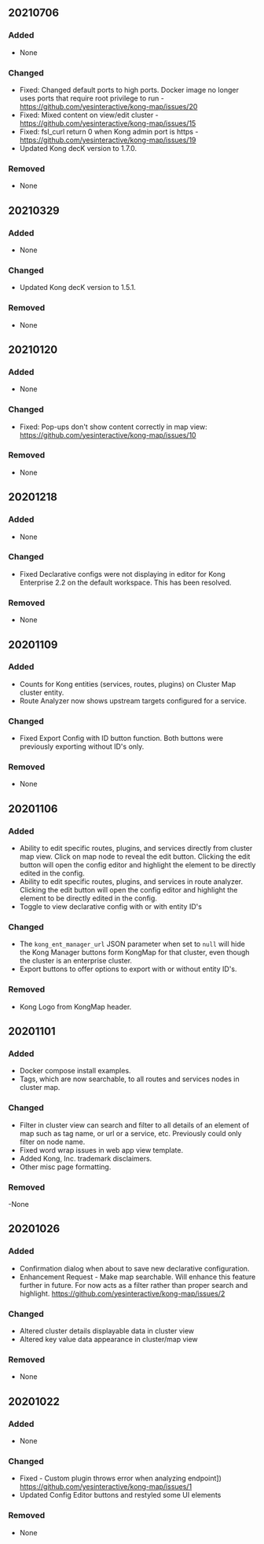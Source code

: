 ## 20210706
### Added
- None
### Changed
- Fixed: Changed default ports to high ports. Docker image no longer uses ports that require root privilege to run - https://github.com/yesinteractive/kong-map/issues/20
- Fixed: Mixed content on view/edit cluster - https://github.com/yesinteractive/kong-map/issues/15
- Fixed: fsl_curl return 0 when Kong admin port is https - https://github.com/yesinteractive/kong-map/issues/19
- Updated Kong decK version to 1.7.0.
### Removed
- None


## 20210329
### Added
- None
### Changed
- Updated Kong decK version to 1.5.1.
### Removed
- None


## 20210120
### Added
- None
### Changed
- Fixed: Pop-ups don't show content correctly in map view: https://github.com/yesinteractive/kong-map/issues/10
### Removed
- None

## 20201218
### Added
- None
### Changed
- Fixed Declarative configs were not displaying in editor for Kong Enterprise 2.2 on the default workspace. This has been resolved.
### Removed
- None

## 20201109
### Added
- Counts for Kong entities (services, routes, plugins) on Cluster Map cluster entity.
- Route Analyzer now shows upstream targets configured for a service.
### Changed
- Fixed Export Config with ID button function. Both buttons were previously exporting without ID's only.
### Removed
- None


## 20201106
### Added
- Ability to edit specific routes, plugins, and services directly from cluster map view. Click on map node
to reveal the edit button. Clicking the edit button will open the config editor and highlight the element to be directly edited in the config.
- Ability to edit specific routes, plugins, and services in route analyzer. Clicking the edit button
will open the config editor and highlight the element to be directly edited in the config.
- Toggle to view declarative config with or with entity ID's
### Changed
- The `kong_ent_manager_url` JSON parameter when set to `null` will hide the Kong Manager buttons
form KongMap for that cluster, even though the cluster is an enterprise cluster.
- Export buttons to offer options to export with or without entity ID's.
### Removed
- Kong Logo from KongMap header.


## 20201101
### Added
- Docker compose install examples.
- Tags, which are now searchable, to all routes and services nodes in cluster map.
### Changed
- Filter in cluster view can search and filter to all details of an element of map such as tag name, or url or a service, etc. Previously could only filter on node name.
- Fixed word wrap issues in web app view template. 
- Added Kong, Inc. trademark disclaimers.
- Other misc page formatting.
### Removed
-None


## 20201026
### Added
- Confirmation dialog when about to save new declarative configuration.
- Enhancement Request - Make map searchable. Will enhance this feature further in future. For now acts as a filter rather than proper search and highlight.  https://github.com/yesinteractive/kong-map/issues/2 

### Changed
- Altered cluster details displayable data in cluster view
- Altered key value data appearance in cluster/map view

### Removed
- None


## 20201022
### Added
- None

### Changed
- Fixed - Custom plugin throws error when analyzing endpoint]) https://github.com/yesinteractive/kong-map/issues/1
- Updated Config Editor buttons and restyled some UI elements

### Removed
- None
